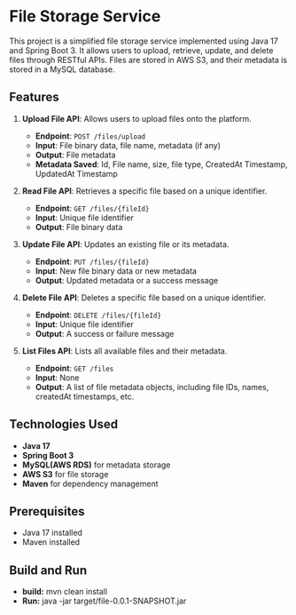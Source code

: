 # File Storage Service

This project is a simplified file storage service implemented using Java 17 and Spring Boot 3. It allows users to upload, retrieve, update, and delete files through RESTful APIs. Files are stored in AWS S3, and their metadata is stored in a MySQL database.

## Features


1. **Upload File API**: Allows users to upload files onto the platform.
    - **Endpoint**: `POST /files/upload`
    - **Input**: File binary data, file name, metadata (if any)
    - **Output**: File metadata
    - **Metadata Saved**: Id, File name, size, file type, CreatedAt Timestamp, UpdatedAt Timestamp


2. **Read File API**: Retrieves a specific file based on a unique identifier.
    - **Endpoint**: `GET /files/{fileId}`
    - **Input**: Unique file identifier
    - **Output**: File binary data


3. **Update File API**: Updates an existing file or its metadata.
    - **Endpoint**: `PUT /files/{fileId}`
    - **Input**: New file binary data or new metadata
    - **Output**: Updated metadata or a success message


4. **Delete File API**: Deletes a specific file based on a unique identifier.
    - **Endpoint**: `DELETE /files/{fileId}`
    - **Input**: Unique file identifier
    - **Output**: A success or failure message


5. **List Files API**: Lists all available files and their metadata.
    - **Endpoint**: `GET /files`
    - **Input**: None
    - **Output**: A list of file metadata objects, including file IDs, names, createdAt timestamps, etc.

## Technologies Used

- **Java 17**
- **Spring Boot 3**
- **MySQL(AWS RDS)** for metadata storage
- **AWS S3** for file storage
- **Maven** for dependency management

## Prerequisites

- Java 17 installed
- Maven installed

## Build and Run
- **build:** mvn clean install
- **Run:** java -jar target/file-0.0.1-SNAPSHOT.jar

